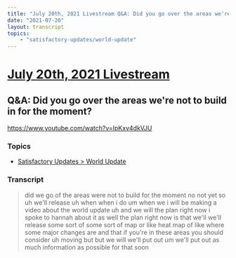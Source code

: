 ```yaml
---
title: "July 20th, 2021 Livestream Q&A: Did you go over the areas we're not to build in for the moment?"
date: "2021-07-20"
layout: transcript
topics:
    - "satisfactory-updates/world-update"
---
```

# [July 20th, 2021 Livestream](../2021-07-20.md)
## Q&A: Did you go over the areas we're not to build in for the moment?
https://www.youtube.com/watch?v=IpKxv4dkVJU

### Topics
* [Satisfactory Updates > World Update](../topics/satisfactory-updates/world-update.md)

### Transcript

> did we go of the areas were not to build for the moment no not yet so uh we'll release uh when when i do um when we i will be making a video about the world update uh and we will the plan right now i spoke to hannah about it as well the plan right now is that we'll we'll release some sort of some sort of map or like heat map of like where some major changes are and that if you're in these areas you should consider uh moving but but we will we'll put out um we'll put out as much information as possible for that soon
